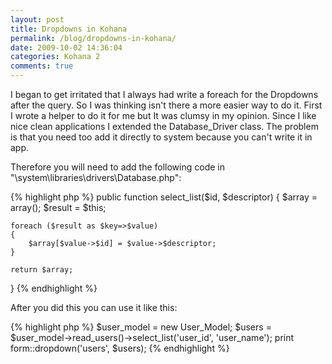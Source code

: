 ```yaml
---
layout: post
title: Dropdowns in Kohana
permalink: /blog/dropdowns-in-kohana/
date: 2009-10-02 14:36:04
categories: Kohana 2
comments: true
---
```

I began to get irritated that I always had write a foreach for the Dropdowns after the query. So I was thinking isn't there a more easier way to do it. First I wrote a helper to do it for me but It was clumsy in my opinion. Since I like nice clean applications I extended the Database_Driver class. The problem is that you need too add it directly to system because you can't write it in app.

<!--more-->

Therefore you will need to add the following code in "\system\libraries\drivers\Database.php":

{% highlight php %}
public function select_list($id, $descriptor)
{ 
	$array = array();
	$result = $this;

	foreach ($result as $key=>$value)
	{ 
		$array[$value->$id] = $value->$descriptor;
	}

	return $array; 
}
{% endhighlight %}

After you did this you can use it like this:

{% highlight php %}
$user_model = new User_Model;
$users = $user_model->read_users()->select_list('user_id', 'user_name'); 
print form::dropdown('users', $users);
{% endhighlight %}
